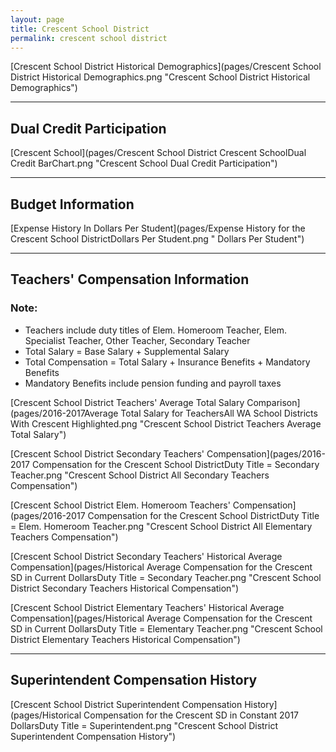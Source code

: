 ```yaml
---
layout: page
title: Crescent School District
permalink: crescent school district
---
```



[Crescent School District Historical Demographics](pages/Crescent School District Historical Demographics.png "Crescent School District Historical Demographics")

___

## Dual Credit Participation

[Crescent School](pages/Crescent School District Crescent SchoolDual Credit BarChart.png "Crescent School Dual Credit Participation")


___

## Budget Information

[Expense History In Dollars Per Student](pages/Expense History for the Crescent School DistrictDollars Per Student.png " Dollars Per Student")


___

## Teachers' Compensation Information
### Note:
- Teachers include duty titles of Elem. Homeroom Teacher, Elem. Specialist Teacher, Other Teacher, Secondary Teacher
- Total Salary = Base Salary + Supplemental Salary
- Total Compensation = Total Salary + Insurance Benefits + Mandatory Benefits
- Mandatory Benefits include pension funding and payroll taxes

[Crescent School District Teachers' Average Total Salary Comparison](pages/2016-2017Average Total Salary for TeachersAll WA School Districts With Crescent Highlighted.png "Crescent School District Teachers Average Total Salary")

[Crescent School District Secondary Teachers' Compensation](pages/2016-2017 Compensation for the Crescent School DistrictDuty Title = Secondary Teacher.png "Crescent School District All Secondary Teachers Compensation")

[Crescent School District Elem. Homeroom Teachers' Compensation](pages/2016-2017 Compensation for the Crescent School DistrictDuty Title = Elem. Homeroom Teacher.png "Crescent School District All Elementary Teachers Compensation")

[Crescent School District Secondary Teachers' Historical Average Compensation](pages/Historical Average Compensation for the Crescent SD in Current DollarsDuty Title = Secondary Teacher.png "Crescent School District Secondary Teachers Historical Compensation")

[Crescent School District Elementary Teachers' Historical Average Compensation](pages/Historical Average Compensation for the Crescent SD in Current DollarsDuty Title = Elementary Teacher.png "Crescent School District Elementary Teachers Historical Compensation")


___

## Superintendent Compensation History

[Crescent School District Superintendent Compensation History](pages/Historical Compensation for the Crescent SD in Constant 2017 DollarsDuty Title = Superintendent.png "Crescent School District Superintendent Compensation History")

